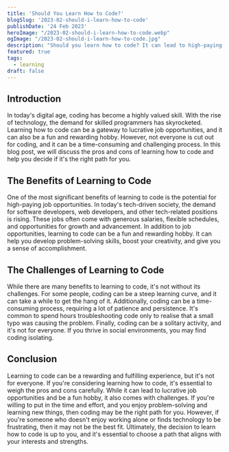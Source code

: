```yaml
---
title: 'Should You Learn How to Code?'
blogSlug: '2023-02-should-i-learn-how-to-code'
publishDate: '24 Feb 2023'
heroImage: "/2023-02-should-i-learn-how-to-code.webp"
ogImage: "/2023-02-should-i-learn-how-to-code.jpg"
description: "Should you learn how to code? It can lead to high-paying jobs and be a fun hobby, but it comes with challenges. Weigh the pros and cons carefully."
featured: true
tags:
  - learning
draft: false
---
```


## Introduction

In today's digital age, coding has become a highly valued skill. With the rise of technology, the demand for skilled programmers has skyrocketed. Learning how to code can be a gateway to lucrative job opportunities, and it can also be a fun and rewarding hobby. However, not everyone is cut out for coding, and it can be a time-consuming and challenging process. In this blog post, we will discuss the pros and cons of learning how to code and help you decide if it's the right path for you.

## The Benefits of Learning to Code

One of the most significant benefits of learning to code is the potential for high-paying job opportunities. In today's tech-driven society, the demand for software developers, web developers, and other tech-related positions is rising. These jobs often come with generous salaries, flexible schedules, and opportunities for growth and advancement. In addition to job opportunities, learning to code can be a fun and rewarding hobby. It can help you develop problem-solving skills, boost your creativity, and give you a sense of accomplishment.

## The Challenges of Learning to Code

While there are many benefits to learning to code, it's not without its challenges. For some people, coding can be a steep learning curve, and it can take a while to get the hang of it. Additionally, coding can be a time-consuming process, requiring a lot of patience and persistence. It's common to spend hours troubleshooting code only to realise that a small typo was causing the problem. Finally, coding can be a solitary activity, and it's not for everyone. If you thrive in social environments, you may find coding isolating.

## Conclusion

Learning to code can be a rewarding and fulfilling experience, but it's not for everyone. If you're considering learning how to code, it's essential to weigh the pros and cons carefully. While it can lead to lucrative job opportunities and be a fun hobby, it also comes with  challenges. If you're willing to put in the time and effort, and you enjoy problem-solving and learning new things, then coding may be the right path for you. However, if you're someone who doesn't enjoy working alone or finds technology to be frustrating, then it may not be the best fit. Ultimately, the decision to learn how to code is up to you, and it's essential to choose a path that aligns with your interests and strengths.
